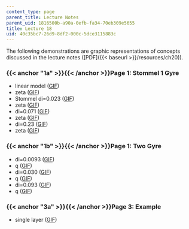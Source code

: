 ```yaml
---
content_type: page
parent_title: Lecture Notes
parent_uid: 1816500b-a90a-0efb-fa34-70eb309e5655
title: Lecture 18
uid: 40c35bc7-26d9-8df2-000c-5dce3115883c
---
```


The following demonstrations are graphic representations of concepts discussed in the lecture notes ([PDF]({{< baseurl >}}/resources/ch20)).

### {{< anchor "1a" >}}{{< /anchor >}}Page 1: Stommel 1 Gyre

*   linear model ([GIF](/ans7870/12/12.820/s07/lecturenotes/demos/st0sg-psi.gif))
*   zeta ([GIF](/ans7870/12/12.820/s07/lecturenotes/demos/st0sg-q.gif))
*   Stommel di=0.023 ([GIF](/ans7870/12/12.820/s07/lecturenotes/demos/st1sg-psi.gif))
*   zeta ([GIF](/ans7870/12/12.820/s07/lecturenotes/demos/st1sg-q.gif))
*   di=0.071 ([GIF](/ans7870/12/12.820/s07/lecturenotes/demos/st2sg-psi.gif))
*   zeta ([GIF](/ans7870/12/12.820/s07/lecturenotes/demos/st2sg-q.gif))
*   di=0.23 ([GIF](/ans7870/12/12.820/s07/lecturenotes/demos/st3sg-psi.gif))
*   zeta ([GIF](/ans7870/12/12.820/s07/lecturenotes/demos/st3sg-q.gif))

### {{< anchor "1b" >}}{{< /anchor >}}Page 1: Two Gyre

*   di=0.0093 ([GIF](/ans7870/12/12.820/s07/lecturenotes/demos/st0-psi.gif))
*   q ([GIF](/ans7870/12/12.820/s07/lecturenotes/demos/st0-q.gif))
*   di=0.030 ([GIF](/ans7870/12/12.820/s07/lecturenotes/demos/st1-psi.gif))
*   q ([GIF](/ans7870/12/12.820/s07/lecturenotes/demos/st1-q.gif))
*   di=0.093 ([GIF](/ans7870/12/12.820/s07/lecturenotes/demos/st2-psi.gif))
*   q ([GIF](/ans7870/12/12.820/s07/lecturenotes/demos/st2-q.gif))

### {{< anchor "3a" >}}{{< /anchor >}}Page 3: Example

*   single layer ([GIF](/ans7870/12/12.820/s07/lecturenotes/demos/b1.gif))
